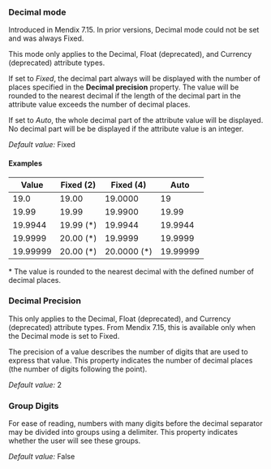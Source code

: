 ### Decimal mode

<div class="alert alert-info">

Introduced in Mendix 7.15. In prior versions, Decimal mode could not be set and was always Fixed.

</div>

<div class="alert alert-info">

This mode only applies to the Decimal, Float (deprecated), and Currency (deprecated) attribute types.

</div>

If set to _Fixed_, the decimal part always will be displayed with the number of places specified in the **Decimal precision** property. The value will be rounded to the nearest decimal if the length of the decimal part in the attribute value exceeds the number of decimal places.

If set to _Auto_, the whole decimal part of the attribute value will be displayed. No decimal part will be be displayed if the attribute value is an integer.

_Default value:_ Fixed

#### Examples

| Value    | Fixed (2)  | Fixed (4)    | Auto     |
| -------- | ---------- | ------------ | -------- |
| 19.0     | 19.00      | 19.0000      | 19       |
| 19.99    | 19.99      | 19.9900      | 19.99    |
| 19.9944  | 19.99 (\*) | 19.9944      | 19.9944  |
| 19.9999  | 20.00 (\*) | 19.9999      | 19.9999  |
| 19.99999 | 20.00 (\*) | 20.0000 (\*) | 19.99999 |

\* The value is rounded to the nearest decimal with the defined number of decimal places.

### Decimal Precision

<div class="alert alert-info">

This only applies to the Decimal, Float (deprecated), and Currency (deprecated) attribute types. From Mendix 7.15, this is available only when the Decimal mode is set to Fixed.

</div>

The precision of a value describes the number of digits that are used to express that value. This property indicates the number of decimal places (the number of digits following the point).

_Default value:_ 2

### Group Digits

For ease of reading, numbers with many digits before the decimal separator may be divided into groups using a delimiter. This property indicates whether the user will see these groups.

_Default value:_ False
